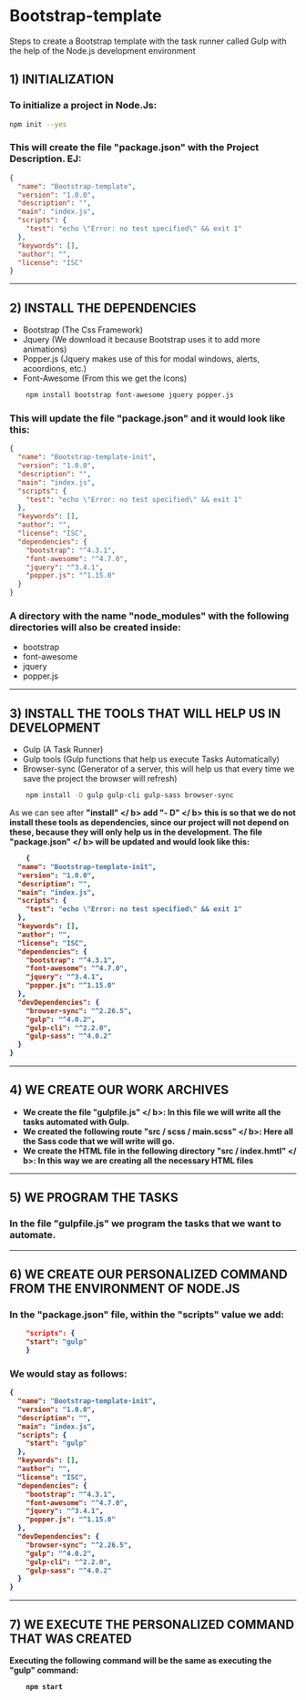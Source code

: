 # Bootstrap-template
Steps to create a Bootstrap template with the task runner called Gulp with the help of the Node.js development environment

## 1) INITIALIZATION
### To initialize a project in Node.Js:

```bash
npm init --yes
```

### This will create the file "package.json" with the Project Description. EJ:

```json
{
  "name": "Bootstrap-template",
  "version": "1.0.0",
  "description": "",
  "main": "index.js",
  "scripts": {
    "test": "echo \"Error: no test specified\" && exit 1"
  },
  "keywords": [],
  "author": "",
  "license": "ISC"
}
```
<hr>

## 2) INSTALL THE DEPENDENCIES

* Bootstrap (The Css Framework)
* Jquery (We download it because Bootstrap uses it to add more animations)
* Popper.js (Jquery makes use of this for modal windows, alerts, acoordions, etc.)
* Font-Awesome (From this we get the Icons)

```bash
	npm install bootstrap font-awesome jquery popper.js
```
### This will update the file "package.json" and it would look like this:

```json
{
  "name": "Bootstrap-template-init",
  "version": "1.0.0",
  "description": "",
  "main": "index.js",
  "scripts": {
    "test": "echo \"Error: no test specified\" && exit 1"
  },
  "keywords": [],
  "author": "",
  "license": "ISC",
  "dependencies": {
    "bootstrap": "^4.3.1",
    "font-awesome": "^4.7.0",
    "jquery": "^3.4.1",
    "popper.js": "^1.15.0"
  }
}
```
### A directory with the name "node_modules" with the following directories will also be created inside:

* bootstrap 
* font-awesome 
* jquery 
* popper.js 

<hr>

## 3) INSTALL THE TOOLS THAT WILL HELP US IN DEVELOPMENT

* Gulp (A Task Runner)
* Gulp tools (Gulp functions that help us execute Tasks Automatically)
* Browser-sync (Generator of a server, this will help us that every time we save the project the browser will refresh)

```bash
    npm install -D gulp gulp-cli gulp-sass browser-sync
```
As we can see after <b> "install" </ b> add <b> "- D" </ b> this is so that we do not install these tools as dependencies,
since our project will not depend on these, because they will only help us in the development.
The file <b> "package.json" </ b> will be updated and would look like this:

```json
    {
  "name": "Bootstrap-template-init",
  "version": "1.0.0",
  "description": "",
  "main": "index.js",
  "scripts": {
    "test": "echo \"Error: no test specified\" && exit 1"
  },
  "keywords": [],
  "author": "",
  "license": "ISC",
  "dependencies": {
    "bootstrap": "^4.3.1",
    "font-awesome": "^4.7.0",
    "jquery": "^3.4.1",
    "popper.js": "^1.15.0"
  },
  "devDependencies": {
    "browser-sync": "^2.26.5",
    "gulp": "^4.0.2",
    "gulp-cli": "^2.2.0",
    "gulp-sass": "^4.0.2"
  }
}
```
<hr>

## 4) WE CREATE OUR WORK ARCHIVES

* We create the file <b> "gulpfile.js" </ b>: In this file we will write all the tasks automated with Gulp.
* We created the following route <b> "src / scss / main.scss" </ b>: Here all the Sass code that we will write will go.
* We create the HTML file in the following directory <b> "src / index.hmtl" </ b>: In this way we are creating all the necessary HTML files

<hr>

## 5) WE PROGRAM THE TASKS

### In the file "gulpfile.js" we program the tasks that we want to automate.

<hr>

## 6) WE CREATE OUR PERSONALIZED COMMAND FROM THE ENVIRONMENT OF NODE.JS

### In the "package.json" file, within the "scripts" value we add:

```json
    "scripts": {
    "start": "gulp"
    }
```

### We would stay as follows:

```json
{
  "name": "Bootstrap-template-init",
  "version": "1.0.0",
  "description": "",
  "main": "index.js",
  "scripts": {
    "start": "gulp"
  },
  "keywords": [],
  "author": "",
  "license": "ISC",
  "dependencies": {
    "bootstrap": "^4.3.1",
    "font-awesome": "^4.7.0",
    "jquery": "^3.4.1",
    "popper.js": "^1.15.0"
  },
  "devDependencies": {
    "browser-sync": "^2.26.5",
    "gulp": "^4.0.2",
    "gulp-cli": "^2.2.0",
    "gulp-sass": "^4.0.2"
  }
}
```
<hr>

## 7) WE EXECUTE THE PERSONALIZED COMMAND THAT WAS CREATED

 Executing the following command will be the same as executing the "gulp" command:

```bash
    npm start
```

